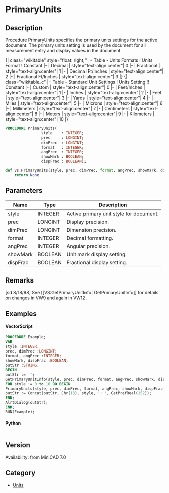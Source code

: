 # PrimaryUnits

## Description
Procedure PrimaryUnits specifies the primary units settings for the active document. The primary units setting is used by the document for all measurement entry and display values in the document. 


{| class="wikitable" style="float: right;"
|+ Table - Units Formats
! Units Format
! Constant
|-
| Decimal
| style="text-align:center"| 0
|-
| Fractional
| style="text-align:center"| 1
|-
| Decimal Ft/Inches
| style="text-align:center"| 2
|-
| Fractional Ft/Inches
| style="text-align:center"| 3
|}
{| class="wikitable_c"
|+ Table - Standard Unit Settings
! Units Setting !! Constant
|-
| Custom
| style="text-align:center"| 0
|-
| Feet/Inches
| style="text-align:center"| 1
|-
| Inches
| style="text-align:center"| 2
|-
| Feet
| style="text-align:center"| 3
|-
| Yards
| style="text-align:center"| 4
|-
| Miles
| style="text-align:center"| 5
|-
| Microns
| style="text-align:center"| 6
|-
| Millimeters
| style="text-align:center"| 7
|-
| Centimeters
| style="text-align:center"| 8
|-
| Meters
| style="text-align:center"| 9
|-
| Kilometers
| style="text-align:center"| 10
|}

```pascal
PROCEDURE PrimaryUnits(
				style    : INTEGER;
				prec     : LONGINT;
				dimPrec  : LONGINT;
				format   : INTEGER;
				angPrec  : INTEGER;
				showMark : BOOLEAN;
				dispFrac : BOOLEAN);
```

```python
def vs.PrimaryUnits(style, prec, dimPrec, format, angPrec, showMark, dispFrac):
    return None
```

## Parameters
|Name|Type|Description|
|---|---|---|
|style|INTEGER|Active primary unit style for document.|
|prec|LONGINT|Display precision.|
|dimPrec|LONGINT|Dimension precision.|
|format|INTEGER|Decimal formatting.|
|angPrec|INTEGER|Angular precision.|
|showMark|BOOLEAN|Unit mark display setting.|
|dispFrac|BOOLEAN|Fractional display setting.|

## Remarks
[sd 8/18/98]
See [[VS:GetPrimaryUnitInfo| GetPrimaryUnitInfo]] for details on changes in VW9 and again in VW12.

## Examples
#### VectorScript ####
```pascal
PROCEDURE Example;
VAR
style :INTEGER;
prec, dimPrec :LONGINT;
format, angPrec :INTEGER;
showMark, dispFrac :BOOLEAN;
outStr :STRING;
BEGIN
outStr := '';
GetPrimaryUnitInfo(style, prec, dimPrec, format, angPrec, showMark, dispFrac);
FOR style := 0 to 16 DO BEGIN
PrimaryUnits(style, prec, dimPrec, format, angPrec, showMark, dispFrac);
outStr := Concat(outStr, Chr(13), style, ': ', GetPrefReal(152));
END;
AlrtDialog(outStr);
END;
RUN(Example);
```
#### Python ####
```python

```

## Version
Availability: from MiniCAD 7.0

## Category
* [Units](../Categories/Units.md)
